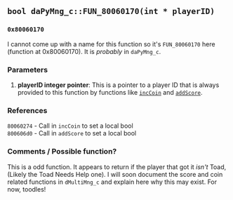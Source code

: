 ## `bool daPyMng_c::FUN_80060170(int * playerID)`
### `0x80060170`
I cannot come up with a name for this function so it's `FUN_80060170` here (function at 0x80060170). It is *probably* in `daPyMng_c`.

### Parameters
1. **playerID integer pointer**: This is a pointer to a player ID that is always provided to this function by functions like [`incCoin`](incCoin.md) and [`addScore`](addScore.md).

### References
`80060274` - Call in `incCoin` to set a local bool<br>
`800606d0` - Call in `addScore` to set a local bool

### Comments / Possible function?
This is a odd function. It appears to return if the player that got it *isn't* Toad, (Likely the Toad Needs Help one).
I will soon document the score and coin related functions in `dMultiMng_c` and explain here why this may exist. For now, toodles!
